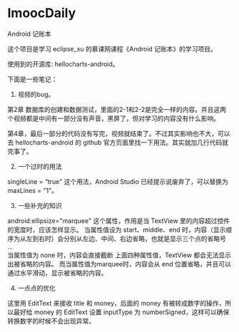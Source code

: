 # ImoocDaily
Android 记账本

这个项目是学习 eclipse_xu 的慕课网课程《Android 记账本》的学习项目。

使用到的开源库: hellocharts-android。

下面是一些笔记：

1. 视频的bug。

第2章 数据库的创建和数据测试，里面的2-1和2-2是完全一样的内容。并且这两个视频都是中间有一部分没有声音，黑屏了，但对学习的内容没有什么影响。

第4章，最后一部分的代码没有写完，视频就结束了。不过其实影响也不大，可以去 hellocharts-android 的 github 官方页面里找一下用法。其实就加几行代码就完事了。

2. 一个过时的用法

singleLine = “true" 这个用法，Android Studio 已经提示说废弃了，可以替换为 maxLines = "1"。

3. 一些补充的知识

android:ellipsize="marquee" 这个属性，作用是当 TextView 里的内容超过控件的宽度时，应该怎样显示。
当属性值设为 start、middle、end 时，内容（显示顺序为从左到右时）会分别从左边、中间、右边省略，也就是显示三个点的省略号 ...  
当属性值为 none 时，内容会直接截断
上面四种属性值，TextView 都会无法显示出被省略的内容。
而当属性值为marquee时，内容会从 end 位置省略，并且可以通过水平滑动，显示被省略的内容。

4. 一点点的优化

这里用 EditText 来接收 title 和 money，后面的 money 有被转成数字的操作，所以最好给 money 的 EditText 设置 inputType 为 numberSigned，这样可以确保转换数字的时候不会出现异常。
